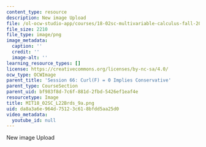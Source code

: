 ```yaml
---
content_type: resource
description: New image Upload
file: /ol-ocw-studio-app/courses/18-02sc-multivariable-calculus-fall-2010/da8a3a6e964d75123c618bfdd5aa25d0_MIT18_02SC_L22Brds_9a.png
file_size: 2210
file_type: image/png
image_metadata:
  caption: ''
  credit: ''
  image-alt: ''
learning_resource_types: []
license: https://creativecommons.org/licenses/by-nc-sa/4.0/
ocw_type: OCWImage
parent_title: 'Session 66: Curl(F) = 0 Implies Conservative'
parent_type: CourseSection
parent_uid: bf983f8d-7c6f-881d-2fbd-5426ef1eaf4e
resourcetype: Image
title: MIT18_02SC_L22Brds_9a.png
uid: da8a3a6e-964d-7512-3c61-8bfdd5aa25d0
video_metadata:
  youtube_id: null
---
```

New image Upload